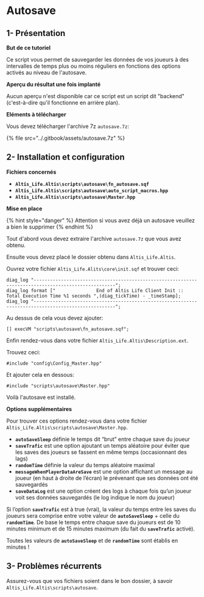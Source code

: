 # Autosave

## 1- Présentation <a id="bkmrk-page-title"></a>

**But de ce tutoriel**

Ce script vous permet de sauvegarder les données de vos joueurs à des intervalles de temps plus ou moins réguliers en fonctions des options activés au niveau de l'autosave.

**Aperçu du résultat une fois implanté**

Aucun aperçu n'est disponible car ce script est un script dit "backend" \(c'est-à-dire qu'il fonctionne en arrière plan\).

**Eléments à télécharger**

Vous devez télécharger l'archive 7z  `autosave.7z`:

{% file src="../.gitbook/assets/autosave.7z" %}

## 2- Installation et configuration <a id="bkmrk-page-title"></a>

**Fichiers concernés**

* **`Altis_Life.Altis\scripts\autosave\fn_autosave.sqf`**
* **`Altis_Life.Altis\scripts\autosave\auto_script_macros.hpp`**
* **`Altis_Life.Altis\scripts\autosave\Master.hpp`**

**Mise en place**

{% hint style="danger" %}
Attention si vous avez déjà un autosave veuillez a bien le supprimer
{% endhint %}

Tout d'abord vous devez extraire l'archive `autosave.7z` que vous avez obtenu.

Ensuite vous devez placé le dossier obtenu dans `Altis_Life.Altis`.  

Ouvrez votre fichier `Altis_Life.Alits\core\init.sqf` et trouver ceci:

```text
diag_log "----------------------------------------------------------------------------------------------------";
diag_log format ["               End of Altis Life Client Init :: Total Execution Time %1 seconds ",(diag_tickTime) - _timeStamp];
diag_log "----------------------------------------------------------------------------------------------------";
```

 Au dessus de cela vous devez ajouter: 

```text
[] execVM "scripts\autosave\fn_autosave.sqf";
```

 Enfin rendez-vous dans votre fichier `Altis_Life.Altis\Description.ext`.

 Trouvez ceci: 

```text
#include "config\Config_Master.hpp"
```

 Et ajouter cela en dessous:

```text
#include "scripts\autosave\Master.hpp"
```

 Voilà l'autosave est installé.

**Options supplémentaires**

Pour trouver ces options rendez-vous dans votre fichier `Altis_Life.Altis\scripts\autosave\Master.hpp`.

* **`autoSaveSleep`** définie le temps dit “brut” entre chaque save du joueur
* **`saveTrafic`** est une option ajoutant un temps aléatoire pour éviter que les saves des joueurs se fassent en même temps \(occasionnant des lags\)
* **`randomTime`** définie la valeur du temps aléatoire maximal
* **`messageWhenPlayerDataAreSave`** est une option affichant un message au joueur \(en haut à droite de l’écran\) le prévenant que ses données ont été sauvegardés
* **`saveDataLog`** est une option créent des logs à chaque fois qu’un joueur voit ses données sauvegardés \(le log indique le nom du joueur\)

Si l’option **`saveTrafic`** est à true \(vrai\), la valeur du temps entre les saves du joueurs sera comprise entre votre valeur de **`autoSaveSleep`** + celle du **`randomTime`**. De base le temps entre chaque save du joueurs est de 10 minutes minimum et de 15 minutes maximum \(du fait du **`saveTrafic`** activé\).  

Toutes les valeurs de **`autoSaveSleep`** et de **`randomTime`** sont établis en minutes !

## 3- Problèmes récurrents <a id="bkmrk-page-title"></a>

Assurez-vous que vos fichiers soient dans le bon dossier, à savoir `Altis_Life.Altis\scripts\autosave`.  


